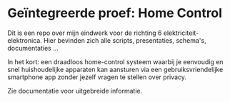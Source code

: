 # Geïntegreerde proef: Home Control

Dit is een repo over mijn eindwerk voor de richting 6 elektriciteit-elektronica. Hier bevinden zich alle scripts, presentaties, schema's, documentaties ...

In het kort: een draadloos home-control systeem waarbij je eenvoudig en snel huishoudelijke apparaten kan aansturen via een gebruiksvriendelijke smartphone app zonder jezelf vragen te stellen over privacy.

Zie documentatie voor uitgebreide informatie.
